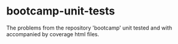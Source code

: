 # bootcamp-unit-tests
The problems from the repository 'bootcamp' unit tested and with accompanied by coverage html files.
